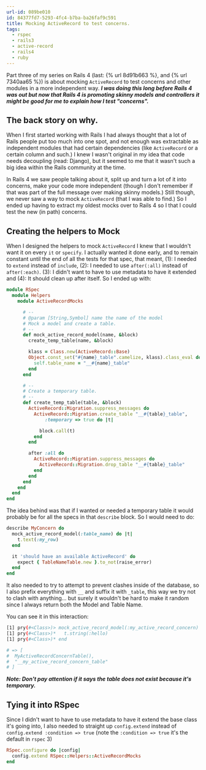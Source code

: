```yaml
---
url-id: 089be010
id: 84377fd7-5293-4fc4-b7ba-ba26faf9c591
title: Mocking ActiveRecord to test concerns.
tags:
  - rspec
  - rails3
  - active-record
  - rails4
  - ruby
---
```


Part three of my series on Rails 4 (last: {% url 8d91b663 %}, and {% url 7340aa65 %}) is about mocking `ActiveRecord` to test concerns and other modules in a more independent way. _**I was doing this long before Rails 4 was out but now that Rails 4 is promoting skinny models and controllers it might be good for me to explain how I test "concerns".**_

## The back story on why.

When I first started working with Rails I had always thought that a lot of Rails people put too much into one spot, and not enough was extractable as independent modules that had certain dependencies (like `ActiveRecord` or a certain column and such.) I knew I wasn't original in my idea that code needs decoupling (read: Django), but it seemed to me that it wasn't such a big idea within the Rails community at the time.

In Rails 4 we saw people talking about it, split up and turn a lot of it into concerns, make your code more independent (though I don't remember if that was part of the full message over making skinny models.) Still though, we never saw a way to mock `ActiveRecord` (that I was able to find.) So I ended up having to extract my oldest mocks over to Rails 4 so I that I could test the new (in path) concerns.

## Creating the helpers to Mock

When I designed the helpers to mock `ActiveRecord` I knew that I wouldn't want it on every `it` or `specify`. I actually wanted it done early, and to remain constant until the end of all the tests for that spec, that meant, (1): I needed to `extend` instead of `include`, (2): I needed to use `after(:all)` instead of `after(:each)`. (3): I didn't want to have to use metadata to have it extended and (4): It should clean up after itself. So I ended up with:

```ruby
module RSpec
  module Helpers
    module ActiveRecordMocks

      # --
      # @param [String,Symbol] name the name of the model
      # Mock a model and create a table.
      # --
      def mock_active_record_model(name, &block)
        create_temp_table(name, &block)

        klass = Class.new(ActiveRecord::Base)
        Object.const_set("#{name}_table".camelize, klass).class_eval do
          self.table_name = "__#{name}_table"
        end
      end

      # --
      # Create a temporary table.
      # --
      def create_temp_table(table, &block)
        ActiveRecord::Migration.suppress_messages do
          ActiveRecord::Migration.create_table "__#{table}_table",
              :temporary => true do |t|

            block.call(t)
          end
        end

        after :all do
          ActiveRecord::Migration.suppress_messages do
            ActiveRecord::Migration.drop_table "__#{table}_table"
          end
        end
      end
    end
  end
end
```

The idea behind was that if I wanted or needed a temporary table it would probably be for all the specs in that `describe` block. So I would need to do:

```ruby
describe MyConcern do
  mock_active_record_model(:table_name) do |t|
    t.text(:my_row)
  end

  it 'should have an available ActiveRecord' do
    expect { TableNameTable.new }.to_not(raise_error)
  end
end
```

It also needed to try to attempt to prevent clashes inside of the database, so I also prefix everything with `__` and suffix it with `_table`, this way we try not to clash with anything... but surely it wouldn't be hard to make it random since I always return both the Model and Table Name.  

You can see it in this interaction:

```sh
[1] pry(#<Class>)> mock_active_record_model(:my_active_record_concern) do |t|
[1] pry(#<Class>)*   t.string(:hello)
[1] pry(#<Class>)* end

# => [
#  MyActiveRecordConcernTable(),
#  "__my_active_record_concern_table"
# ]
```

***Note: Don't pay attention if it says the table does not exist because it's temporary.***

## Tying it into RSpec

Since I didn't want to have to use metadata to have it extend the base class it's going into, I also needed to straight up `config.extend` instead of `config.extend :condition => true` (note the `:condition => true` it's the default in `rspec` 3)

```ruby
RSpec.configure do |config|
  config.extend RSpec::Helpers::ActiveRecordMocks
end
```
